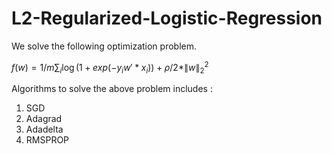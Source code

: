 # L2-Regularized-Logistic-Regression
We solve the following optimization problem.

$f(w) = 1/m {\sum_i \log (1+exp(-y_iw'*x_i)) + \rho/2*\|w\|_2^2}$

Algorithms to solve the above problem includes :
1. SGD
2. Adagrad
3. Adadelta
4. RMSPROP
